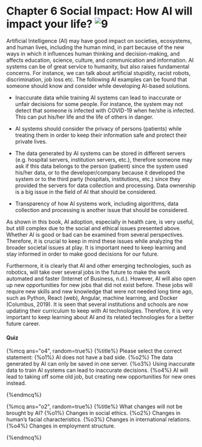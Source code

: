 # Chapter 6 Social Impact: How AI will impact your life? ![9](https://img.shields.io/badge/Age-9%2B-brightgreen)

Artificial Intelligence (AI) may have good impact on societies, ecosystems, and human lives, including the human mind, in part because of the new ways in which it influences human thinking and decision-making, and affects education, science, culture, and communication and information. AI systems can be of great service to humanity, but also raises fundamental concerns. For instance, we can talk about artificial stupidity, racist robots, discrimination, job loss etc.  The following AI examples can be found that someone should know and consider while developing AI-based solutions.

- Inaccurate data while training AI systems can lead to inaccurate or unfair decisions for some people. For instance, the system may not detect that someone is infected with COVID-19 when he/she is infected. This can put his/her life and the life of others in danger.

- AI systems should consider the privacy of persons (patients) while treating them in order to keep their information safe and protect their private lives.

- The data generated by AI systems can be stored in different servers (e.g. hospital servers, institution servers, etc.), therefore someone may ask if this data belongs to the person (patient) since the system used his/her data, or to the developer/company because it developed the system or to the third party (hospitals, institutions, etc.) since they provided the servers for data collection and processing. Data ownership is a big issue in the field of AI that should be considered.

- Transparency of how AI systems work, including algorithms, data collection and processing is another issue that should be considered.

As shown in this book, AI adoption, especially in health care, is very useful, but still complex due to the social and ethical issues presented above. Whether AI is good or bad can be examined from several perspectives. Therefore, it is crucial to keep in mind these issues while analyzing the broader societal issues at play. It is important need to keep learning and stay informed in order to make good decisions for our future.

Furthermore, it is clearly that AI and other emerging technologies, such as robotics, will take over several jobs in the future to make the work automated and faster (Internet of Business, n.d.). However, AI will also open up new opportunities for new jobs that did not exist before. These jobs will require new skills and new knowledge that were not needed long time ago, such as Python, React (web), Angular, machine learning, and Docker (Columbus, 2019). It is seen that several institutions and schools are now updating their curriculum to keep with AI technologies. Therefore, it is very important to keep learning about AI and its related technologies for a better future career.

#### Quiz

{%mcq ans="o4", random=true%}
{%title%}
Please select the correct statement:
{%o1%} AI does not have a bad side.
{%o2%} The data generated by AI can only be saved in one server.
{%o3%} Using inaccurate data to train AI systems can lead to inaccurate decisions.
{%o4%} AI will lead to taking off some old job, but creating new opportunities for new ones instead.
<!-- {%hint%} Poor Pluto ... -->
{%endmcq%}

{%mcq ans="o2", random=true%}
{%title%}
What changes will not be brought by AI?
{%o1%} Changes in social ethics.
{%o2%} Changes in human’s facial characteristics.
{%o3%} Changes in international relations.
{%o4%} Changes in employment structure.
<!-- {%hint%} Poor Pluto ... -->
{%endmcq%}
